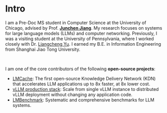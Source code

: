 # Intro

I am a Pre-Doc MS student in Computer Science at the University of Chicago, advised by Prof. [**Junchen Jiang**](https://people.cs.uchicago.edu/~junchenj/). My research focuses on systems for large language models (LLMs) and computer networking. Previously, I was a visiting student at the University of Pennsylvania, where I worked closely with Dr. [Liangcheng Yu](https://liangchengyu.com/). I earned my B.E. in Information Engineering from Shanghai Jiao Tong University.

&nbsp;

I am one of the core contributors of the following **open-source projects**:

- [LMCache](https://lmcache.ai/): The first open-source Knowledge Delivery Network (KDN) that accelerates LLM applications up to 8x faster, at 8x lower cost.
- [vLLM production stack](https://github.com/vllm-project/production-stack): Scale from single vLLM instance to distributed vLLM deployment without changing any application code.
- [LMBenchmark](): Systematic and comprehensive benchmarks for LLM systems.
